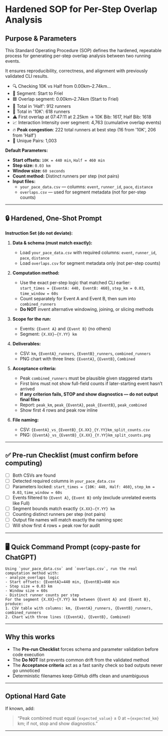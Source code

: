 # Hardened SOP for Per-Step Overlap Analysis

## Purpose & Parameters
This Standard Operating Procedure (SOP) defines the hardened, repeatable process for generating per-step overlap analysis between two running events.  

It ensures reproducibility, correctness, and alignment with previously validated CLI results.


- 🔍 Checking 10K vs Half from 0.00km–2.74km...
- 📝 Segment: Start to Friel
- 🟦 Overlap segment: 0.00km–2.74km (Start to Friel)
- 👥 Total in 'Half': 912 runners
- 👥 Total in '10K': 618 runners
- ⚠️ First overlap at 07:47:11 at 2.25km -> 10K Bib: 1617, Half Bib: 1618
- 📈 Interaction Intensity over segment: 4,763 (cumulative overlap events)
- 🔥 **Peak congestion**: 222 total runners at best step (16 from '10K', 206 from 'Half')
- 🔁 Unique Pairs: 1,003


**Default Parameters:**
- **Start offsets:** `10K = 440 min`, `Half = 460 min`  
- **Step size:** `0.03 km`  
- **Window size:** `60 seconds`  
- **Count method:** Distinct runners per step (not pairs)  
- **Input files:**  
  - `your_pace_data.csv` — columns: `event`, `runner_id`, `pace`, `distance`
  - `overlaps.csv` — used for segment metadata (not for per-step counts)

---

## 🔒 Hardened, One-Shot Prompt

**Instruction Set (do not deviate):**  
1. **Data & schema (must match exactly):**  
   - Load `your_pace_data.csv` with required columns: `event`, `runner_id`, `pace`, `distance`  
   - Load `overlaps.csv` for segment metadata only (not per-step counts)

2. **Computation method:**  
   - Use the exact per-step logic that matched CLI earlier:  
     `start_times = {EventA: 440, EventB: 460}`, `step_km = 0.03`, `time_window = 60s`  
   - Count separately for Event A and Event B, then sum into `combined_runners`  
   - **Do NOT** invent alternative windowing, joining, or slicing methods

3. **Scope for the run:**  
   - Events: `{Event A}` and `{Event B}` (no others)  
   - Segment: `{X.XX}–{Y.YY} km`

4. **Deliverables:**  
   - CSV: `km`, `{EventA}_runners`, `{EventB}_runners`, `combined_runners`  
   - PNG chart with three lines: `{EventA}`, `{EventB}`, `Combined`

5. **Acceptance criteria:**  
   - Peak `combined_runners` must be plausible given staggered starts  
   - First bins must not show full-field counts if later-starting event hasn’t arrived  
   - **If any criterion fails, STOP and show diagnostics — do not output final files**  
   - Report: `peak_km`, `peak_{EventA}`, `peak_{EventB}`, `peak_combined`  
   - Show first 4 rows and peak row inline

6. **File naming:**  
   - CSV: `{EventA}_vs_{EventB}_{X.XX}_{Y.YY}km_split_counts.csv`  
   - PNG: `{EventA}_vs_{EventB}_{X.XX}_{Y.YY}km_split_counts.png`

---

## ✅ Pre-run Checklist (must confirm before computing)
- [ ] Both CSVs are found  
- [ ] Detected required columns in `your_pace_data.csv`  
- [ ] Parameters locked: `start_times = {10K: 440, Half: 460}`, `step_km = 0.03`, `time_window = 60s`  
- [ ] Events filtered to `{Event A}`, `{Event B}` only (exclude unrelated events like Full)  
- [ ] Segment bounds match exactly `{X.XX}–{Y.YY} km`  
- [ ] Counting distinct runners per step (not pairs)  
- [ ] Output file names will match exactly the naming spec  
- [ ] Will show first 4 rows + peak row for audit

---

## 🖥 Quick Command Prompt (copy-paste for ChatGPT)

```
Using `your_pace_data.csv` and `overlaps.csv`, run the real computation method with:
- analyze_overlaps logic
- Start offsets: {EventA}=440 min, {EventB}=460 min
- Step size = 0.03 km
- Window size = 60s
- Distinct runner counts per step
For the segment {X.XX}–{Y.YY} km between {Event A} and {Event B}, produce:
1. CSV table with columns: km, {EventA}_runners, {EventB}_runners, combined_runners
2. Chart with three lines ({EventA}, {EventB}, Combined)
```

---

## Why this works
- The **Pre-run Checklist** forces schema and parameter validation before code execution  
- The **Do NOT** list prevents common drift from the validated method  
- The **Acceptance criteria** act as a fast sanity check so bad outputs never go unnoticed  
- Deterministic filenames keep GitHub diffs clean and unambiguous

---

## Optional Hard Gate
If known, add:
> “Peak combined must equal `{expected_value}` ± 0 at ~`{expected_km}` km; if not, stop and show diagnostics.”

---
